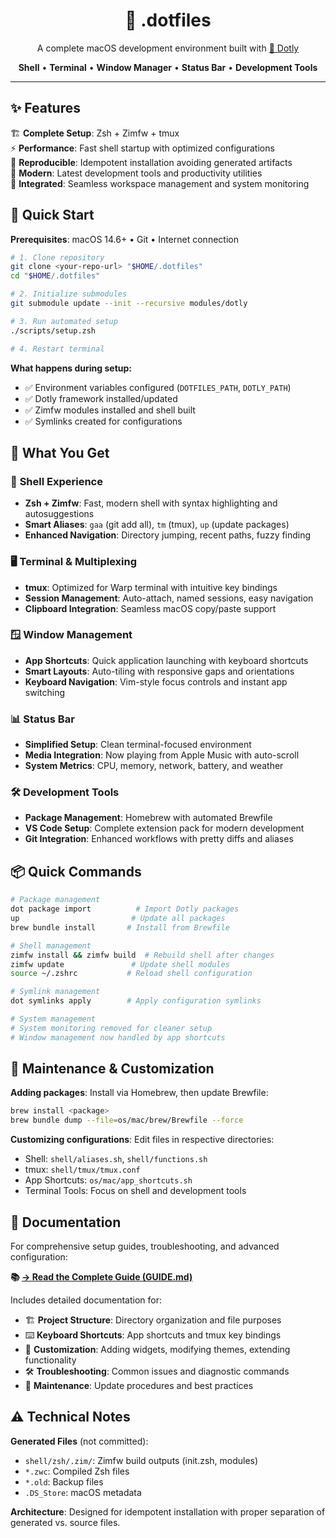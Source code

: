 <h1 align="center">
  🚀 .dotfiles
</h1>

<p align="center">
  A complete macOS development environment built with <a href="https://github.com/CodelyTV/dotly">🌚 Dotly</a>
</p>

<p align="center">
  <strong>Shell</strong> • <strong>Terminal</strong> • <strong>Window Manager</strong> • <strong>Status Bar</strong> • <strong>Development Tools</strong>
</p>

---

## ✨ Features

🏗️ **Complete Setup**: Zsh + Zimfw + tmux  
⚡ **Performance**: Fast shell startup with optimized configurations  
🔧 **Reproducible**: Idempotent installation avoiding generated artifacts  
🎨 **Modern**: Latest development tools and productivity utilities  
📱 **Integrated**: Seamless workspace management and system monitoring

## 🚀 Quick Start

**Prerequisites**: macOS 14.6+ • Git • Internet connection

```bash
# 1. Clone repository
git clone <your-repo-url> "$HOME/.dotfiles"
cd "$HOME/.dotfiles"

# 2. Initialize submodules
git submodule update --init --recursive modules/dotly

# 3. Run automated setup
./scripts/setup.zsh

# 4. Restart terminal
```

**What happens during setup:**
- ✅ Environment variables configured (`DOTFILES_PATH`, `DOTLY_PATH`)
- ✅ Dotly framework installed/updated
- ✅ Zimfw modules installed and shell built
- ✅ Symlinks created for configurations

## 🎯 What You Get

### 🐚 **Shell Experience**
- **Zsh + Zimfw**: Fast, modern shell with syntax highlighting and autosuggestions
- **Smart Aliases**: `gaa` (git add all), `tm` (tmux), `up` (update packages)
- **Enhanced Navigation**: Directory jumping, recent paths, fuzzy finding

### 🖥️ **Terminal & Multiplexing**
- **tmux**: Optimized for Warp terminal with intuitive key bindings
- **Session Management**: Auto-attach, named sessions, easy navigation
- **Clipboard Integration**: Seamless macOS copy/paste support

### 🪟 **Window Management**
- **App Shortcuts**: Quick application launching with keyboard shortcuts
- **Smart Layouts**: Auto-tiling with responsive gaps and orientations
- **Keyboard Navigation**: Vim-style focus controls and instant app switching

### 📊 **Status Bar**
- **Simplified Setup**: Clean terminal-focused environment
- **Media Integration**: Now playing from Apple Music with auto-scroll
- **System Metrics**: CPU, memory, network, battery, and weather

### 🛠️ **Development Tools**
- **Package Management**: Homebrew with automated Brewfile
- **VS Code Setup**: Complete extension pack for modern development
- **Git Integration**: Enhanced workflows with pretty diffs and aliases

## 📦 Quick Commands

```bash
# Package management
dot package import          # Import Dotly packages
up                         # Update all packages
brew bundle install       # Install from Brewfile

# Shell management  
zimfw install && zimfw build  # Rebuild shell after changes
zimfw update               # Update shell modules
source ~/.zshrc           # Reload shell configuration

# Symlink management
dot symlinks apply        # Apply configuration symlinks

# System management
# System monitoring removed for cleaner setup
# Window management now handled by app shortcuts
```

## 🔧 Maintenance & Customization

**Adding packages**: Install via Homebrew, then update Brewfile:

```bash
brew install <package>
brew bundle dump --file=os/mac/brew/Brewfile --force
```

**Customizing configurations**: Edit files in respective directories:

- Shell: `shell/aliases.sh`, `shell/functions.sh`
- tmux: `shell/tmux/tmux.conf`
- App Shortcuts: `os/mac/app_shortcuts.sh`  
- Terminal Tools: Focus on shell and development tools

## 📖 Documentation

For comprehensive setup guides, troubleshooting, and advanced configuration:

**📚 [→ Read the Complete Guide (GUIDE.md)](./GUIDE.md)**

Includes detailed documentation for:

- 🏗️ **Project Structure**: Directory organization and file purposes
- ⌨️ **Keyboard Shortcuts**: App shortcuts and tmux key bindings
- 🎨 **Customization**: Adding widgets, modifying themes, extending functionality
- 🛠️ **Troubleshooting**: Common issues and diagnostic commands
- 🔄 **Maintenance**: Update procedures and best practices

## ⚠️ Technical Notes

**Generated Files** (not committed):

- `shell/zsh/.zim/`: Zimfw build outputs (init.zsh, modules)
- `*.zwc`: Compiled Zsh files
- `*.old`: Backup files
- `.DS_Store`: macOS metadata

**Architecture**: Designed for idempotent installation with proper separation of generated vs. source files.
